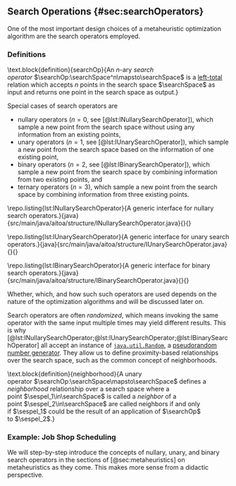 ## Search Operations {#sec:searchOperators}

One of the most important design choices of a metaheuristic optimization algorithm are the search operators employed.

### Definitions

\text.block{definition}{searchOp}{An $n$-ary *search operator*&nbsp;$\searchOp:\searchSpace^n\mapsto\searchSpace$ is a [left-total](http://en.wikipedia.org/wiki/Binary_relation#left-total) relation which accepts $n$ points in the search space&nbsp;$\searchSpace$ as input and returns one point in the search space as output.}

Special cases of search operators are

- nullary operators ($n=0$, see [@lst:INullarySearchOperator]), which sample a new point from the search space without using any information from an existing points,
- unary operators ($n=1$, see [@lst:IUnarySearchOperator]), which sample a new point from the search space based on the information of one existing point,
- binary operators ($n=2$, see [@lst:IBinarySearchOperator]), which sample a new point from the search space by combining information from two existing points, and
- ternary  operators ($n=3$), which sample a new point from the search space by combining information from three existing points.

\repo.listing{lst:INullarySearchOperator}{A generic interface for nullary search operators.}{java}{src/main/java/aitoa/structure/INullarySearchOperator.java}{}{}

\repo.listing{lst:IUnarySearchOperator}{A generic interface for unary search operators.}{java}{src/main/java/aitoa/structure/IUnarySearchOperator.java}{}{}

\repo.listing{lst:IBinarySearchOperator}{A generic interface for binary search operators.}{java}{src/main/java/aitoa/structure/IBinarySearchOperator.java}{}{}

Whether, which, and how such such operators are used depends on the nature of the optimization algorithms and will be discussed later on.

Search operators are often *randomized*, which means invoking the same operator with the same input multiple times may yield different results.
This is why [@lst:INullarySearchOperator;@lst:IUnarySearchOperator;@lst:IBinarySearchOperator] all accept an instance of [`java.util.Random`](http://docs.oracle.com/javase/8/docs/api/java/util/Random.html), a [pseudorandom number generator](http://en.wikipedia.org/wiki/Pseudorandom_number_generator).
They allow us to define proximity-based relationships over the search space, such as the common concept of neighborhoods.

\text.block{definition}{neighborhood}{A unary operator&nbsp;$\searchOp:\searchSpace\mapsto\searchSpace$ defines a *neighborhood* relationship over a search space where a point&nbsp;$\sespel_1\in\searchSpace$ is called a *neighbor* of a point&nbsp;$\sespel_2\in\searchSpace$ are called neighbors if and only if&nbsp;$\sespel_1$ could be the result of an application of&nbsp;$\searchOp$ to&nbsp;$\sespel_2$.}

### Example: Job Shop Scheduling

We will step-by-step introduce the concepts of nullary, unary, and binary search operators in the sections of [@sec:metaheuristics] on metaheuristics as they come.
This makes more sense from a didactic perspective.
